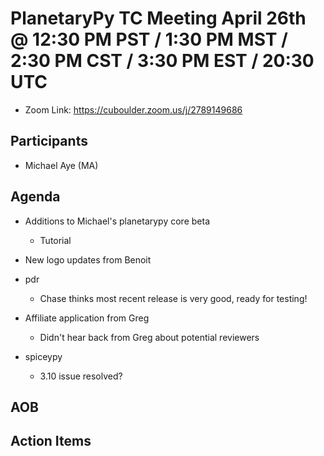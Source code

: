 # PlanetaryPy TC Meeting April 26th @ 12:30 PM PST / 1:30 PM MST / 2:30 PM CST / 3:30 PM EST / 20:30 UTC

* Zoom Link: https://cuboulder.zoom.us/j/2789149686

## Participants

* Michael Aye (MA)

## Agenda

* Additions to Michael's planetarypy core beta
  * Tutorial

* New logo updates from Benoit

* pdr
  * Chase thinks most recent release is very good, ready for testing!

* Affiliate application from Greg
  * Didn't hear back from Greg about potential reviewers

* spiceypy
  * 3.10 issue resolved?
 
## AOB

## Action Items
